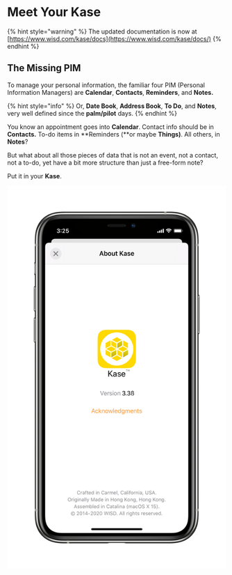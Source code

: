 # Meet Your Kase

{% hint style="warning" %}
The updated documentation is now at [https://www.wisd.com/kase/docs](https://www.wisd.com/kase/docs/)
{% endhint %}

## The Missing PIM

To manage your personal information, the familiar four PIM \(Personal Information Managers\) are **Calendar**, **Contacts**, **Reminders**, and **Notes.**

{% hint style="info" %}
Or, **Date Book**, **Address Book**, **To Do**, and **Notes**, very well defined since the **palm/pilot** days.
{% endhint %}

You know an appointment goes into **Calendar**. Contact info should be in **Contacts.** To-do items in **Reminders \(**or maybe **Things\)**. All others, in **Notes**?

But what about all those pieces of data that is not an event, not a contact, not a to-do, yet have a bit more structure than just a free-form note?

Put it in your **Kase**.

![The &quot;About Kase&quot; window in Light mode; Dark mode readily available.](.gitbook/assets/iphone-11-pro.png)

